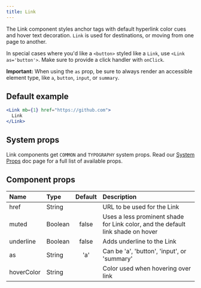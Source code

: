 ```yaml
---
title: Link
---
```


The Link component styles anchor tags with default hyperlink color cues and hover text decoration. `Link` is used for destinations, or moving from one page to another.

In special cases where you'd like a `<button>` styled like a `Link`, use `<Link as='button'>`. Make sure to provide a click handler with `onClick`.

**Important:** When using the `as` prop, be sure to always render an accessible element type, like `a`, `button`, `input`, or `summary`.

## Default example

```jsx live
<Link mb={1} href="https://github.com">
  Link
</Link>
```

## System props

Link components get `COMMON` and `TYPOGRAPHY` system props. Read our [System Props](/system-props) doc page for a full list of available props.

## Component props

| Name       | Type    | Default | Description                                                                     |
| :--------- | :------ | :-----: | :------------------------------------------------------------------------------ |
| href       | String  |         | URL to be used for the Link                                                     |
| muted      | Boolean |  false  | Uses a less prominent shade for Link color, and the default link shade on hover |
| underline  | Boolean |  false  | Adds underline to the Link                                                      |
| as         | String  |   'a'   | Can be 'a', 'button', 'input', or 'summary'                                     |
| hoverColor | String  |         | Color used when hovering over link                                              |

